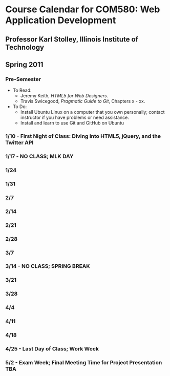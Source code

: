 # Course Calendar for COM580: Web Application Development

## Professor Karl Stolley, Illinois Institute of Technology
## Spring 2011

### Pre-Semester
* To Read:
    * Jeremy Keith, _HTML5 for Web Designers_.
    * Travis Swicegood, _Pragmatic Guide to Git_, Chapters x - xx.
* To Do:
    * Install Ubuntu Linux on a computer that you own personally;
      contact instructor if you have problems or need assistance.
    * Install and learn to use Git and GitHub on Ubuntu

### 1/10 - First Night of Class: Diving into HTML5, jQuery, and the Twitter API

### 1/17 - NO CLASS; MLK DAY

### 1/24

### 1/31

### 2/7

### 2/14

### 2/21

### 2/28

### 3/7

### 3/14 - NO CLASS; SPRING BREAK

### 3/21

### 3/28

### 4/4

### 4/11

### 4/18

### 4/25 - Last Day of Class; Work Week

### 5/2 - Exam Week; Final Meeting Time for Project Presentation TBA
